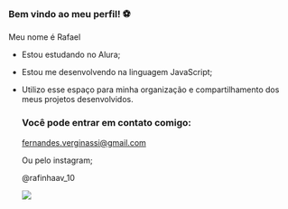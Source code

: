 ### Bem vindo ao meu perfil! ⚽

Meu nome é Rafael

- Estou estudando no Alura;
- Estou me desenvolvendo na linguagem JavaScript;
- Utilizo esse espaço para minha organização e compartilhamento dos meus projetos desenvolvidos.

  ### Você pode entrar em contato comigo:

  fernandes.verginassi@gmail.com

  Ou pelo instagram;

  @rafinhaav_10

  ![](https://media1.tenor.com/m/PKKCAakpBZIAAAAC/neyney-neymar.gif)
  
